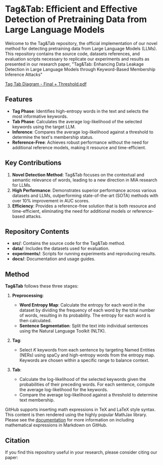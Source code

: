 # Tag&Tab: Efficient and Effective Detection of Pretraining Data from Large Language Models

Welcome to the Tag&Tab repository, the official implementation of our novel method for detecting pretraining data from Large Language Models (LLMs). This repository contains the source code, datasets references, and evaluation scripts necessary to replicate our experiments and results as presented in our research paper, "Tag&Tab: Enhancing Data Leakage Detection in Large Language Models through Keyword-Based Membership Inference Attacks"

[Tag Tab Diagram - Final + Threshold.pdf](https://github.com/user-attachments/files/16486686/Tag.Tab.Diagram.-.Final.%2B.Threshold.pdf)

## Features

- **Tag Phase**: Identifies high-entropy words in the text and selects the most informative keywords.
- **Tab Phase**: Calculates the average log-likelihood of the selected keywords using the target LLM.
- **Inference**: Compares the average log-likelihood against a threshold to determine the text's membership status.
- **Reference-Free**: Achieves robust performance without the need for additional reference models, making it resource and time-efficient.

## Key Contributions

1. **Novel Detection Method**: Tag&Tab focuses on the contextual and semantic relevance of words, leading to a new direction in MIA research for LLMs.
2. **High Performance**: Demonstrates superior performance across various datasets and LLMs, outperforming state-of-the-art (SOTA) methods with over 10% improvement in AUC scores.
3. **Efficiency**: Provides a reference-free solution that is both resource and time-efficient, eliminating the need for additional models or reference-based attacks.

## Repository Contents

- **src/**: Contains the source code for the Tag&Tab method.
- **data/**: Includes the datasets used for evaluation.
- **experiments/**: Scripts for running experiments and reproducing results.
- **docs/**: Documentation and usage guides.


## Method

**Tag&Tab** follows these three stages:

1. **Preprocessing**:
    - **Word Entropy Map**: Calculate the entropy for each word in the dataset by dividing the frequency of each word by the total number of words, resulting in its probability. The entropy for each word is then calculated.
    - **Sentence Segmentation**: Split the text into individual sentences using the Natural Language Toolkit (NLTK).

2. **Tag**:
    - Select $K$ keywords from each sentence by targeting Named Entities (NERs) using spaCy and high-entropy words from the entropy map. Keywords are chosen within a specific range to balance context.

3. **Tab**:
    - Calculate the log-likelihood of the selected keywords given the probabilities of their preceding words. For each sentence, compute the average log-likelihood for the keywords.
    - Compare the average log-likelihood against a threshold to determine text membership.




GitHub supports inserting math expressions in TeX and LaTeX style syntax. This content is then rendered using the highly popular MathJax library. Please see the [documentation](https://docs.github.com/en/get-started/writing-on-github/working-with-advanced-formatting/organizing-information-with-tables) for more information on including mathematical expressions in Markdown on GitHub.


## Citation

If you find this repository useful in your research, please consider citing our paper:

